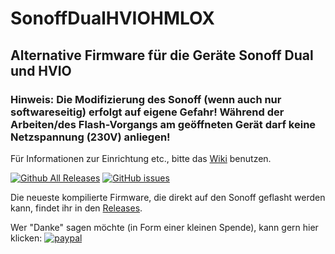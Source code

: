 # SonoffDualHVIOHMLOX

## Alternative Firmware für die Geräte Sonoff Dual und HVIO

### Hinweis: Die Modifizierung des Sonoff (wenn auch nur softwareseitig) erfolgt auf eigene Gefahr! Während der Arbeiten/des Flash-Vorgangs am geöffneten Gerät darf keine Netzspannung (230V) anliegen!

Für Informationen zur Einrichtung etc., bitte das [Wiki](https://github.com/jp112sdl/SonoffDualHVIOHMLOX/wiki) benutzen.

[![Github All Releases](https://img.shields.io/github/downloads/jp112sdl/SonoffDualHVIOHMLOX/total.svg)](https://github.com/jp112sdl/SonoffDualHVIOHMLOX/releases)
[![GitHub issues](https://img.shields.io/github/issues/jp112sdl/SonoffDualHVIOHMLOX.svg)](https://github.com/jp112sdl/SonoffDualHVIOHMLOX/issues)

Die neueste kompilierte Firmware, die direkt auf den Sonoff geflasht werden kann, findet ihr in den [Releases](https://github.com/jp112sdl/SonoffDualHVIOHMLOX/releases/latest).


Wer "Danke" sagen möchte (in Form einer kleinen Spende), kann gern hier klicken: [![paypal](https://www.paypalobjects.com/en_US/i/btn/btn_donateCC_LG.gif)](https://www.paypal.com/cgi-bin/webscr?cmd=_s-xclick&hosted_button_id=UBX8NFNYVWW8N)


